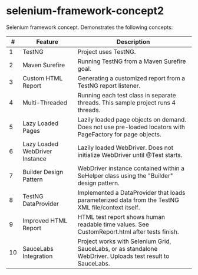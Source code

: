 selenium-framework-concept2
===========================

Selenium framework concept.  Demonstrates the following concepts:

| # | Feature | Description          |
| ------------- | ----------- | ---------- |
| 1 | TestNG | Project uses TestNG. |
| 2 | Maven Surefire | Running TestNG from a Maven Surefire goal. |
| 3 | Custom HTML Report | Generating a customized report from a TestNG report listener. |
| 4 | Multi-Threaded | Running each test class in separate threads.  This sample project runs 4 threads. |
| 5 |Lazy Loaded Pages | Lazily loaded page objects on demand. Does not use pre-loaded locators with PageFactory for page objects.   |
| 6 | Lazy Loaded WebDriver Instance | Lazily loaded WebDriver.  Does not initialize WebDriver until @Test starts. |
| 7 |Builder Design Pattern | WebDriver instance contained within a SeHelper class using the "Builder" design pattern. |
| 8 | TestNG DataProvider | Implemented a DataProvider that loads parameterized data from the TestNG XML file/context itself. |
| 9 | Improved HTML Report | HTML test report shows human readable time values.  See CustomReport.html after tests finish. |
| 10 | SauceLabs Integration | Project works with Selenium Grid, SauceLabs, or as standalone WebDriver.  Uploads test result to SauceLabs. |
